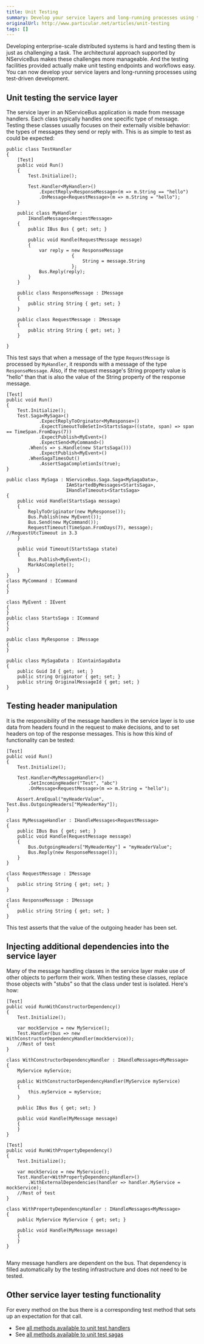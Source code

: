 ```yaml
---
title: Unit Testing
summary: Develop your service layers and long-running processes using test-driven development.
originalUrl: http://www.particular.net/articles/unit-testing
tags: []
---
```


Developing enterprise-scale distributed systems is hard and testing them is just as challenging a task. The architectural approach supported by NServiceBus makes these challenges more manageable. And the testing facilities provided actually make unit testing endpoints and workflows easy. You can now develop your service layers and long-running processes using test-driven development.

Unit testing the service layer
------------------------------

The service layer in an NServiceBus application is made from message handlers. Each class typically handles one specific type of message. Testing these classes usually focuses on their externally visible behavior: the types of messages they send or reply with. This is as simple to test as could be expected:

```
public class TestHandler
{
    [Test]
    public void Run()
    {
        Test.Initialize();

        Test.Handler<MyHandler>()
            .ExpectReply<ResponseMessage>(m => m.String == "hello")
            .OnMessage<RequestMessage>(m => m.String = "hello");
    }

    public class MyHandler :
        IHandleMessages<RequestMessage>
    {
        public IBus Bus { get; set; }

        public void Handle(RequestMessage message)
        {
            var reply = new ResponseMessage
                        {
                            String = message.String
                        };
            Bus.Reply(reply);
        }
    }

    public class ResponseMessage : IMessage
    {
        public string String { get; set; }
    }

    public class RequestMessage : IMessage
    {
        public string String { get; set; }
    }

}

```

This test says that when a message of the type `RequestMessage` is processed by `MyHandler`, it responds with a message of the type `ResponseMessage`. Also, if the request message's String property value is "hello" than that is also the value of the String property of the response message.

```
[Test]
public void Run()
{
    Test.Initialize();
    Test.Saga<MySaga>()
            .ExpectReplyToOrginator<MyResponse>()
            .ExpectTimeoutToBeSetIn<StartsSaga>((state, span) => span == TimeSpan.FromDays(7))
            .ExpectPublish<MyEvent>()
            .ExpectSend<MyCommand>()
        .When(s => s.Handle(new StartsSaga()))
            .ExpectPublish<MyEvent>()
        .WhenSagaTimesOut()
            .AssertSagaCompletionIs(true);
}

public class MySaga : NServiceBus.Saga.Saga<MySagaData>,
                      IAmStartedByMessages<StartsSaga>,
                      IHandleTimeouts<StartsSaga>
{
    public void Handle(StartsSaga message)
    {
        ReplyToOriginator(new MyResponse());
        Bus.Publish(new MyEvent());
        Bus.Send(new MyCommand());
        RequestTimeout(TimeSpan.FromDays(7), message); //RequestUtcTimeout in 3.3
    }

    public void Timeout(StartsSaga state)
    {
        Bus.Publish<MyEvent>();
        MarkAsComplete();
    }
}
class MyCommand : ICommand
{
}

class MyEvent : IEvent
{
}
public class StartsSaga : ICommand
{
}

public class MyResponse : IMessage
{
}

public class MySagaData : IContainSagaData
{
    public Guid Id { get; set; }
    public string Originator { get; set; }
    public string OriginalMessageId { get; set; }
}

```

Testing header manipulation
---------------------------

It is the responsibility of the message handlers in the service layer is to use data from headers found in the request to make decisions, and to set headers on top of the response messages. This is how this kind of functionality can be tested:

```
[Test]
public void Run()
{
    Test.Initialize();

    Test.Handler<MyMessageHandler>()
        .SetIncomingHeader("Test", "abc")
        .OnMessage<RequestMessage>(m => m.String = "hello");

    Assert.AreEqual("myHeaderValue", Test.Bus.OutgoingHeaders["MyHeaderKey"]);
}

class MyMessageHandler : IHandleMessages<RequestMessage>
{
    public IBus Bus { get; set; }
    public void Handle(RequestMessage message)
    {
        Bus.OutgoingHeaders["MyHeaderKey"] = "myHeaderValue";
        Bus.Reply(new ResponseMessage());
    }
}

class RequestMessage : IMessage
{
    public string String { get; set; }
}

class ResponseMessage : IMessage
{
    public string String { get; set; }
}
```

This test asserts that the value of the outgoing header has been set.

Injecting additional dependencies into the service layer
--------------------------------------------------------

Many of the message handling classes in the service layer make use of other objects to perform their work. When testing these classes, replace those objects with "stubs" so that the class under test is isolated. Here's how:

```
[Test]
public void RunWithConstructorDependency()
{
    Test.Initialize();

    var mockService = new MyService();
    Test.Handler(bus => new WithConstructorDependencyHandler(mockService));
    //Rest of test
}

class WithConstructorDependencyHandler : IHandleMessages<MyMessage>
{
    MyService myService;

    public WithConstructorDependencyHandler(MyService myService)
    {
        this.myService = myService;
    }

    public IBus Bus { get; set; }

    public void Handle(MyMessage message)
    {
    }
}

[Test]
public void RunWithPropertyDependency()
{
    Test.Initialize();

    var mockService = new MyService();
    Test.Handler<WithPropertyDependencyHandler>()
        .WithExternalDependencies(handler => handler.MyService = mockService);
    //Rest of test
}

class WithPropertyDependencyHandler : IHandleMessages<MyMessage>
{
    public MyService MyService { get; set; }

    public void Handle(MyMessage message)
    {
    }
}


```

Many message handlers are dependent on the bus. That dependency is filled automatically by the testing infrastructure and does not need to be tested.

Other service layer testing functionality
-----------------------------------------

For every method on the bus there is a corresponding test method that sets up an expectation for that call.

-   See [all methods available to unit test handlers](http://github.com/NServiceBus/NServiceBus/blob/master/src/testing/Handler.cs)
-   See [all methods available to unit test sagas](http://github.com/NServiceBus/NServiceBus/blob/master/src/testing/Saga.cs)

